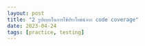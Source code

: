 ```yaml
---
layout: post
title: "2 รูปแบบในการใช้ประโยชน์จาก code coverage"
date: 2023-04-24
tags: [practice, testing]
---
```

